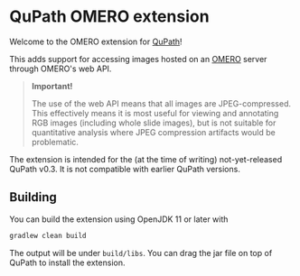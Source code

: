 # QuPath OMERO extension

Welcome to the OMERO extension for [QuPath](http://qupath.github.io)!

This adds support for accessing images hosted on an [OMERO](https://www.openmicroscopy.org/omero/) 
server through OMERO's web API.

> **Important!**
> 
> The use of the web API means that all images are 
JPEG-compressed.
This effectively means it is most useful for viewing and annotating RGB images 
(including whole slide images), but is not suitable for quantitative analysis 
where JPEG compression artifacts would be problematic.

The extension is intended for the (at the time of writing) not-yet-released 
QuPath v0.3.
It is not compatible with earlier QuPath versions.


## Building

You can build the extension using OpenJDK 11 or later with

```bash
gradlew clean build
```

The output will be under `build/libs`.
You can drag the jar file on top of QuPath to install the extension.
